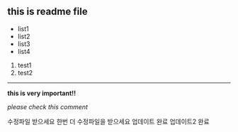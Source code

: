 ## this is readme file
- list1
- list2
- list3
- list4

1. test1
2. test2

---

**this is very important!!**

_please check this comment_

수정파일 받으세요
한번 더 수정파일을 받으세요
업데이트 완료
업데이트2 완료
